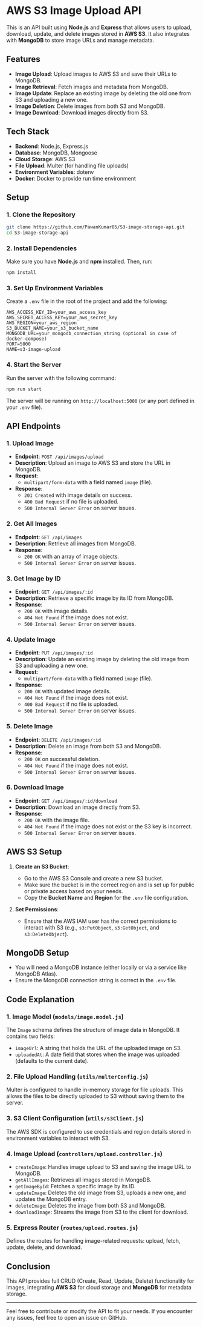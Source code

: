 
# AWS S3 Image Upload API

This is an API built using **Node.js** and **Express** that allows users to upload, download, update, and delete images stored in **AWS S3**. It also integrates with **MongoDB** to store image URLs and manage metadata.

## Features

- **Image Upload**: Upload images to AWS S3 and save their URLs to MongoDB.
- **Image Retrieval**: Fetch images and metadata from MongoDB.
- **Image Update**: Replace an existing image by deleting the old one from S3 and uploading a new one.
- **Image Deletion**: Delete images from both S3 and MongoDB.
- **Image Download**: Download images directly from S3.

## Tech Stack

- **Backend**: Node.js, Express.js
- **Database**: MongoDB, Mongoose
- **Cloud Storage**: AWS S3
- **File Upload**: Multer (for handling file uploads)
- **Environment Variables**: dotenv
- **Docker**: Docker to provide run time environment 

## Setup

### 1. Clone the Repository

```bash
git clone https://github.com/PawanKumar85/S3-image-storage-api.git
cd S3-image-storage-api
```

### 2. Install Dependencies

Make sure you have **Node.js** and **npm** installed. Then, run:

```bash
npm install
```

### 3. Set Up Environment Variables

Create a `.env` file in the root of the project and add the following:

```env
AWS_ACCESS_KEY_ID=your_aws_access_key
AWS_SECRET_ACCESS_KEY=your_aws_secret_key
AWS_REGION=your_aws_region
S3_BUCKET_NAME=your_s3_bucket_name
MONGODB_URL=your_mongodb_connection_string (optional in case of docker-compose)
PORT=5000
NAME=s3-image-upload
```

### 4. Start the Server

Run the server with the following command:

```bash
npm run start
```

The server will be running on `http://localhost:5000` (or any port defined in your `.env` file).

## API Endpoints

### 1. **Upload Image**

- **Endpoint**: `POST /api/images/upload`
- **Description**: Upload an image to AWS S3 and store the URL in MongoDB.
- **Request**:
  - `multipart/form-data` with a field named `image` (file).
- **Response**:
  - `201 Created` with image details on success.
  - `400 Bad Request` if no file is uploaded.
  - `500 Internal Server Error` on server issues.

### 2. **Get All Images**

- **Endpoint**: `GET /api/images`
- **Description**: Retrieve all images from MongoDB.
- **Response**:
  - `200 OK` with an array of image objects.
  - `500 Internal Server Error` on server issues.

### 3. **Get Image by ID**

- **Endpoint**: `GET /api/images/:id`
- **Description**: Retrieve a specific image by its ID from MongoDB.
- **Response**:
  - `200 OK` with image details.
  - `404 Not Found` if the image does not exist.
  - `500 Internal Server Error` on server issues.

### 4. **Update Image**

- **Endpoint**: `PUT /api/images/:id`
- **Description**: Update an existing image by deleting the old image from S3 and uploading a new one.
- **Request**:
  - `multipart/form-data` with a field named `image` (file).
- **Response**:
  - `200 OK` with updated image details.
  - `404 Not Found` if the image does not exist.
  - `400 Bad Request` if no file is uploaded.
  - `500 Internal Server Error` on server issues.

### 5. **Delete Image**

- **Endpoint**: `DELETE /api/images/:id`
- **Description**: Delete an image from both S3 and MongoDB.
- **Response**:
  - `200 OK` on successful deletion.
  - `404 Not Found` if the image does not exist.
  - `500 Internal Server Error` on server issues.

### 6. **Download Image**

- **Endpoint**: `GET /api/images/:id/download`
- **Description**: Download an image directly from S3.
- **Response**:
  - `200 OK` with the image file.
  - `404 Not Found` if the image does not exist or the S3 key is incorrect.
  - `500 Internal Server Error` on server issues.

## AWS S3 Setup

1. **Create an S3 Bucket**: 
   - Go to the AWS S3 Console and create a new S3 bucket.
   - Make sure the bucket is in the correct region and is set up for public or private access based on your needs.
   - Copy the **Bucket Name** and **Region** for the `.env` file configuration.

2. **Set Permissions**:
   - Ensure that the AWS IAM user has the correct permissions to interact with S3 (e.g., `s3:PutObject`, `s3:GetObject`, and `s3:DeleteObject`).

## MongoDB Setup

- You will need a MongoDB instance (either locally or via a service like MongoDB Atlas).
- Ensure the MongoDB connection string is correct in the `.env` file.

## Code Explanation

### 1. **Image Model (`models/image.model.js`)**

The `Image` schema defines the structure of image data in MongoDB. It contains two fields:

- `imageUrl`: A string that holds the URL of the uploaded image on S3.
- `uploadedAt`: A date field that stores when the image was uploaded (defaults to the current date).

### 2. **File Upload Handling (`utils/multerConfig.js`)**

Multer is configured to handle in-memory storage for file uploads. This allows the files to be directly uploaded to S3 without saving them to the server.

### 3. **S3 Client Configuration (`utils/s3Client.js`)**

The AWS SDK is configured to use credentials and region details stored in environment variables to interact with S3.

### 4. **Image Upload (`controllers/upload.controller.js`)**

- `createImage`: Handles image upload to S3 and saving the image URL to MongoDB.
- `getAllImages`: Retrieves all images stored in MongoDB.
- `getImageById`: Fetches a specific image by its ID.
- `updateImage`: Deletes the old image from S3, uploads a new one, and updates the MongoDB entry.
- `deleteImage`: Deletes the image from both S3 and MongoDB.
- `downloadImage`: Streams the image from S3 to the client for download.

### 5. **Express Router (`routes/upload.routes.js`)**

Defines the routes for handling image-related requests: upload, fetch, update, delete, and download.

## Conclusion

This API provides full CRUD (Create, Read, Update, Delete) functionality for images, integrating **AWS S3** for cloud storage and **MongoDB** for metadata storage.

---

Feel free to contribute or modify the API to fit your needs. If you encounter any issues, feel free to open an issue on GitHub.
